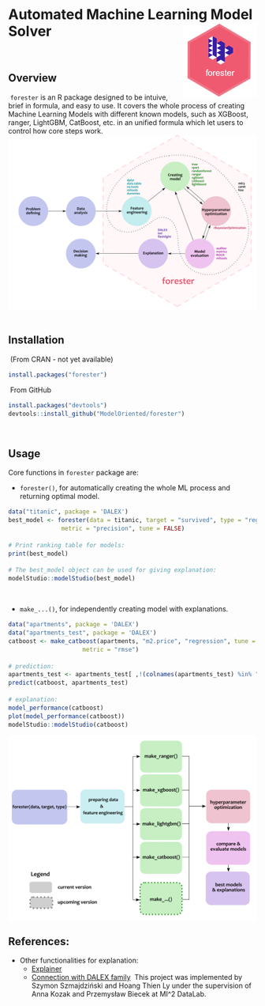 # Automated Machine Learning Model Solver <img src="man/figures/logo.png" align="right" width="150"/>
​
​
​
​
## Overview
​
`forester` is an R package designed to be intuive, brief in formula, and easy to use. It covers the whole process of creating Machine Learning Models with different known models, such as XGBoost, ranger, LightGBM, CatBoost, etc. in an unified formula which let users to control how core steps work.
​
<img src="man/figures/graph.png" align="center" width="600"/>
​
​
​
## Installation
​
(From CRAN - not yet available)
​
``` r
install.packages("forester")
```
​
From GitHub
​
``` r
install.packages("devtools")
devtools::install_github("ModelOriented/forester")
```
 
​
## Usage
Core functions in `forester` package are:
- `forester()`, for automatically creating the whole ML process and returning optimal model.
​
``` r
data("titanic", package = 'DALEX') 
best_model <- forester(data = titanic, target = "survived", type = "regression",
		       metric = "precision", tune = FALSE)
​
# Print ranking table for models:
print(best_model)
​
# The best_model object can be used for giving explanation:
modelStudio::modelStudio(best_model)
```
​
​
- `make_...()`, for independently creating model with explanations.
​
``` r
data("apartments", package = 'DALEX') 
data("apartments_test", package = 'DALEX')
catboost <- make_catboost(apartments, "m2.price", "regression", tune = TRUE, 
		             metric = "rmse") 
​
# prediction:
apartments_test <- apartments_test[ ,!(colnames(apartments_test) %in% "m2.price"]
predict(catboost, apartments_test)
​
# explanation:
model_performance(catboost)
plot(model_performance(catboost))
modelStudio::modelStudio(catboost)
```
​
<img src="man/figures/forester_diagram.png" align="center" width="600"/>
​
​
## References:
- Other functionalities for explanation:
   - [Explainer](https://rdrr.io/cran/DALEX/man/explain.html)
   - [Connection with DALEX family](https://github.com/ModelOriented/DALEX)
​
This project was implemented by Szymon Szmajdziński and Hoang Thien Ly under the supervision of Anna Kozak and Przemysław Biecek at MI^2 DataLab.